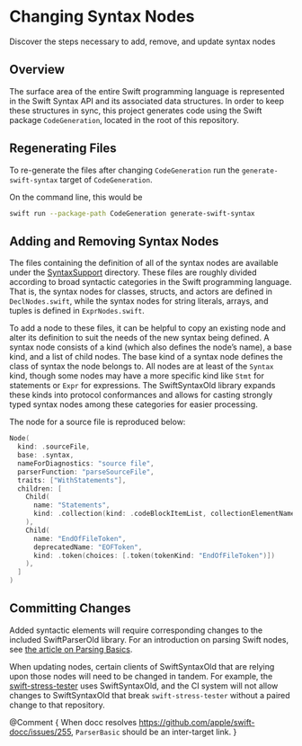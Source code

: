 # Changing Syntax Nodes

Discover the steps necessary to add, remove, and update syntax nodes

## Overview

The surface area of the entire Swift programming language is represented in the
Swift Syntax API and its associated data structures. In order to keep these
structures in sync, this project generates code using the Swift package
`CodeGeneration`, located in the root of this repository.

## Regenerating Files

To re-generate the files after changing `CodeGeneration` run the `generate-swift-syntax`
target of `CodeGeneration`.

On the command line, this would be
```bash
swift run --package-path CodeGeneration generate-swift-syntax
```

## Adding and Removing Syntax Nodes

The files containing the definition of all of the syntax nodes are available
under the [SyntaxSupport](https://github.com/swiftlang/swift-syntax/tree/main/CodeGeneration/Sources/SyntaxSupport) directory. These files
are roughly divided according to broad syntactic categories in the Swift
programming language. That is, the syntax nodes for classes, structs, and actors
are defined in `DeclNodes.swift`, while the syntax nodes for string literals,
arrays, and tuples is defined in `ExprNodes.swift`.

To add a node to these files, it can be helpful to copy an existing node and
alter its definition to suit the needs of the new syntax being defined. A syntax
node consists of a kind (which also defines the node’s name), a base kind, and a list of
child nodes. The base kind of a syntax node defines the class of syntax the node belongs to.
All nodes are at least of the `Syntax`
kind, though some nodes may have a more specific kind like `Stmt` for
statements or `Expr` for expressions. The SwiftSyntaxOld library expands these
kinds into protocol conformances and allows for casting strongly typed syntax
nodes among these categories for easier processing.

The node for a source file is reproduced below:

```swift
Node(
  kind: .sourceFile,
  base: .syntax,
  nameForDiagnostics: "source file",
  parserFunction: "parseSourceFile",
  traits: ["WithStatements"],
  children: [
    Child(
      name: "Statements",
      kind: .collection(kind: .codeBlockItemList, collectionElementName: "Statement")
    ),
    Child(
      name: "EndOfFileToken",
      deprecatedName: "EOFToken",
      kind: .token(choices: [.token(tokenKind: "EndOfFileToken")])
    ),
  ]
)
```

## Committing Changes

Added syntactic elements will require corresponding changes to the included
SwiftParserOld library. For an introduction on parsing Swift nodes, see
[the article on Parsing Basics](./Parsing%20Basics.md).

When updating nodes, certain clients of SwiftSyntaxOld that are relying upon those
nodes will need to be changed in tandem. For example, the
[swift-stress-tester](https://github.com/swiftlang/swift-stress-tester) uses SwiftSyntaxOld, and the CI
system will not allow changes to SwiftSyntaxOld that break `swift-stress-tester`
without a paired change to that repository.

@Comment {
  When docc resolves https://github.com/apple/swift-docc/issues/255, `ParserBasic` should be an inter-target link.
}

